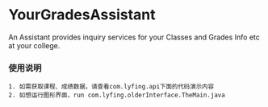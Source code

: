 YourGradesAssistant
===================

An Assistant provides inquiry services for your Classes and Grades Info etc at your college.

### 使用说明
```
1. 如需获取课程、成绩数据，请查看com.lyfing.api下面的代码演示内容
2. 如想运行图形界面，run com.lyfing.olderInterface.TheMain.java
```
